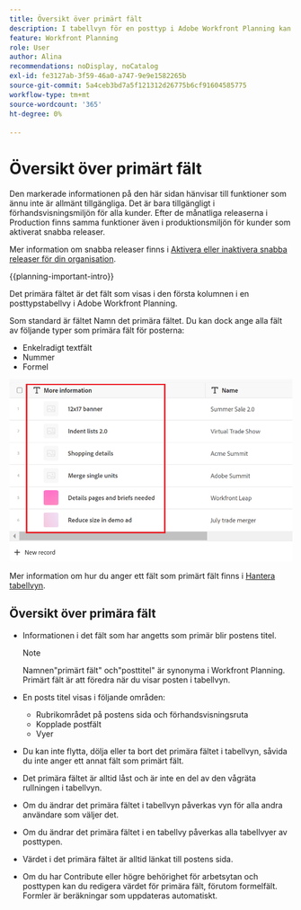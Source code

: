 ```yaml
---
title: Översikt över primärt fält
description: I tabellvyn för en posttyp i Adobe Workfront Planning kan du ange ett enradigt text-, tal- eller formelfält som primärt fält. Det primära fältet blir titeln på posterna av den typen.
feature: Workfront Planning
role: User
author: Alina
recommendations: noDisplay, noCatalog
exl-id: fe3127ab-3f59-46a0-a747-9e9e1582265b
source-git-commit: 5a4ceb3bd7a5f121312d26775b6cf91604585775
workflow-type: tm+mt
source-wordcount: '365'
ht-degree: 0%

---
```



# Översikt över primärt fält

<span class="preview">Den markerade informationen på den här sidan hänvisar till funktioner som ännu inte är allmänt tillgängliga. Det är bara tillgängligt i förhandsvisningsmiljön för alla kunder. Efter de månatliga releaserna i Production finns samma funktioner även i produktionsmiljön för kunder som aktiverat snabba releaser. </span>

<span class="preview">Mer information om snabba releaser finns i [Aktivera eller inaktivera snabba releaser för din organisation](/help/quicksilver/administration-and-setup/set-up-workfront/configure-system-defaults/enable-fast-release-process.md). </span>

{{planning-important-intro}}

Det primära fältet är det fält som visas i den första kolumnen i en posttypstabellvy i Adobe Workfront Planning.

Som standard är fältet Namn det primära fältet. Du kan dock ange alla fält av följande typer som primära fält för posterna:

* Enkelradigt textfält
* Nummer
* Formel

![Ett annat textfält är markerat som primärt fält](assets/another-text-field-as-a-primary-field-highlighted.png)

Mer information om hur du anger ett fält som primärt fält finns i [Hantera tabellvyn](/help/quicksilver/planning/views/manage-the-table-view.md).

## Översikt över primära fält

* Informationen i det fält som har angetts som primär blir postens titel.

  >[!NOTE]
  >
  >    Namnen&quot;primärt fält&quot; och&quot;posttitel&quot; är synonyma i Workfront Planning. Primärt fält är att föredra när du visar posten i tabellvyn.


* En posts titel visas i följande områden:

   * Rubrikområdet på postens sida och förhandsvisningsruta
   * Kopplade postfält
   * Vyer
* Du kan inte flytta, dölja eller ta bort det primära fältet i tabellvyn, såvida du inte anger ett annat fält som primärt fält.
* Det primära fältet är alltid låst och är inte en del av den vågräta rullningen i tabellvyn.
* Om du ändrar det primära fältet i tabellvyn påverkas vyn för alla andra användare som väljer det.
* Om du ändrar det primära fältet i en tabellvy påverkas alla tabellvyer av posttypen.
* Värdet i det primära fältet är alltid länkat till postens sida.
* Om du har Contribute eller högre behörighet för arbetsytan <span class="preview"> och posttypen </span> kan du redigera värdet för primära fält, förutom formelfält. Formler är beräkningar som uppdateras automatiskt.
